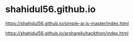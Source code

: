 # shahidul56.github.io
https://shahidul56.github.io/simple-ar.js-master/index.html



https://shahidul56.github.io/arsharekuhackthon/index.html
